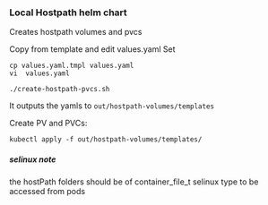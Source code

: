 ### Local Hostpath helm chart 
Creates hostpath volumes and pvcs

Copy from template and edit values.yaml
Set 
```
cp values.yaml.tmpl values.yaml
vi  values.yaml

./create-hostpath-pvcs.sh
```
It outputs the yamls to `out/hostpath-volumes/templates `

Create PV and PVCs:  
```
kubectl apply -f out/hostpath-volumes/templates/
```

##### selinux note
the hostPath folders should be of container_file_t selinux type to be accessed from pods

